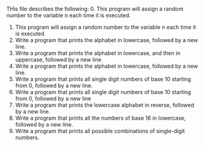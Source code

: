 THis file describes the following:
0. This program will assign a random number to the variable n each time it is executed.
1. This program will assign a random number to the variable n each time it is executed
2. Write a program that prints the alphabet in lowercase, followed by a new line.
3. Write a program that prints the alphabet in lowercase, and then in uppercase, followed by a new line
4. Write a program that prints the alphabet in lowercase, followed by a new line.
5. Write a program that prints all single digit numbers of base 10 starting from 0, followed by a new line.
6. Write a program that prints all single digit numbers of base 10 starting from 0, followed by a new line
7. Write a program that prints the lowercase alphabet in reverse, followed by a new line.
8. Write a program that prints all the numbers of base 16 in lowercase, followed by a new line.
9. Write a program that prints all possible combinations of single-digit numbers.
